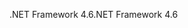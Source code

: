 <span data-ttu-id="0f1f9-101">.NET Framework 4.6</span><span class="sxs-lookup"><span data-stu-id="0f1f9-101">.NET Framework 4.6</span></span>